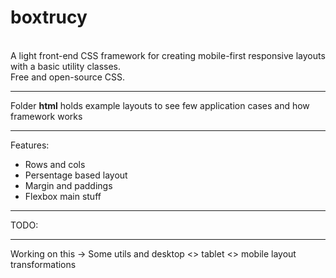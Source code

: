 # boxtrucy

<br>
A light front-end CSS framework for creating mobile-first responsive layouts with a basic utility classes. 
<br>
Free and open-source CSS.


-------------------------------------------------------

Folder __html__ holds example layouts to see few application cases and how framework works


-------------------------------------------------------
Features:

- Rows and cols
- Persentage based layout
- Margin and paddings
- Flexbox main stuff


-------------------------------------------------------
TODO:



-------------------------------------------------------
Working on this -> Some utils and desktop <> tablet <> mobile layout transformations


